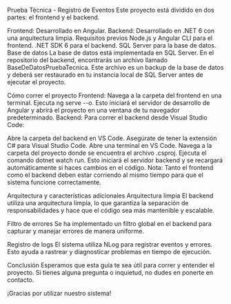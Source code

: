 Prueba Técnica - Registro de Eventos
Este proyecto está dividido en dos partes: el frontend y el backend.

Frontend: Desarrollado en Angular.
Backend: Desarrollado en .NET 6 con una arquitectura limpia.
Requisitos previos
Node.js y Angular CLI para el frontend.
.NET SDK 6 para el backend.
SQL Server para la base de datos.
Base de datos
La base de datos está implementada en SQL Server. En el repositorio del backend, encontrarás un archivo llamado BaseDeDatosPruebaTecnica. Este archivo es un backup de la base de datos y deberá ser restaurado en tu instancia local de SQL Server antes de ejecutar el proyecto.

Cómo correr el proyecto
Frontend:
Navega a la carpeta del frontend en una terminal.
Ejecuta ng serve --o. Esto iniciará el servidor de desarrollo de Angular y abrirá el proyecto en una ventana de tu navegador predeterminado.
Backend:
Para correr el backend desde Visual Studio Code:

Abre la carpeta del backend en VS Code.
Asegúrate de tener la extensión C# para Visual Studio Code.
Abre una terminal en VS Code.
Navega a la carpeta del proyecto donde se encuentra el archivo .csproj.
Ejecuta el comando dotnet watch run. Esto iniciará el servidor backend y se recargará automáticamente si haces cambios en el código.
Nota: Tanto el frontend como el backend deben estar corriendo al mismo tiempo para que el sistema funcione correctamente.

Arquitectura y características adicionales
Arquitectura limpia
El backend utiliza una arquitectura limpia, lo que garantiza la separación de responsabilidades y hace que el código sea más mantenible y escalable.

Filtro de errores
Se ha implementado un filtro global en el backend para capturar y manejar errores de manera uniforme.

Registro de logs
El sistema utiliza NLog para registrar eventos y errores. Esto ayuda a rastrear y diagnosticar problemas en tiempo de ejecución.

Conclusión
Esperamos que esta guía te sea útil para correr y entender el proyecto. Si tienes alguna pregunta o inquietud, no dudes en ponerte en contacto.

¡Gracias por utilizar nuestro sistema!

